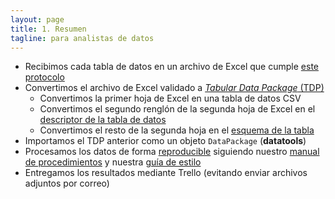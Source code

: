 ```yaml
---
layout: page
title: 1. Resumen
tagline: para analistas de datos
---
```


- Recibimos cada tabla de datos en un archivo de Excel que cumple [este protocolo](../index.html)
- Convertimos el archivo de Excel validado a [_Tabular Data Package_ (TDP)](https://frictionlessdata.io/docs/tabular-data-package/)
    - Convertimos la primer hoja de Excel en una tabla de datos CSV
    - Convertimos el segundo renglón de la segunda hoja de Excel en el [descriptor de la tabla de datos](http://frictionlessdata.io/specs/tabular-data-resource/)
    - Convertimos el resto de la segunda hoja en el [esquema de la tabla](http://frictionlessdata.io/specs/table-schema/)
- Importamos el TDP anterior como un objeto `DataPackage` (**datatools**)
- Procesamos los datos de forma [reproducible](http://kbroman.org/steps2rr/) siguiendo nuestro [manual de procedimientos](https://bitbucket.org/IslasGECI/analisis/src/default/README.md) y nuestra [guía de estilo](https://islasgeci.github.io/guia_de_estilo/)
- Entregamos los resultados mediante Trello (evitando enviar archivos adjuntos por correo)
